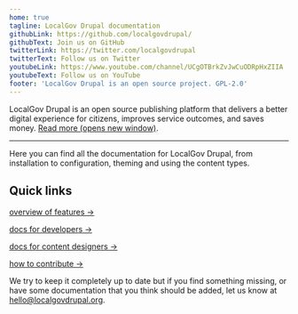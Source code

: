 ```yaml
---
home: true
tagline: LocalGov Drupal documentation 
githubLink: https://github.com/localgovdrupal/
githubText: Join us on GitHub
twitterLink: https://twitter.com/localgovdrupal
twitterText: Follow us on Twitter
youtubeLink: https://www.youtube.com/channel/UCgOTBrkZvJwCuODRpHxZIIA
youtubeText: Follow us on YouTube
footer: 'LocalGov Drupal is an open source project. GPL-2.0'
---
```


LocalGov Drupal is an open source publishing platform that delivers a better digital experience for citizens, improves service outcomes, and saves money. [Read more (opens new window)](localgovdrupal.org).

<hr /> 

Here you can find all the documentation for LocalGov Drupal, from installation to configuration, theming and using the content types.

## Quick links 

[overview of features →](/overview.html)

[docs for developers →](/devs/)

[docs for content designers →](/design/)

[how to contribute →](/contributing/)

We try to keep it completely up to date but if you find something missing, or have some documentation that you think should be added, let us know at [hello@localgovdrupal.org](mailto:hello@localgovdrupal.org).
